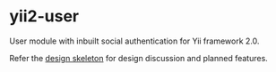 yii2-user
=========

User module with inbuilt social authentication for Yii framework 2.0.

Refer the [design skeleton](https://github.com/yiicommunity/yii2-user-module/blob/master/DESIGN.md) for design discussion and planned features.
